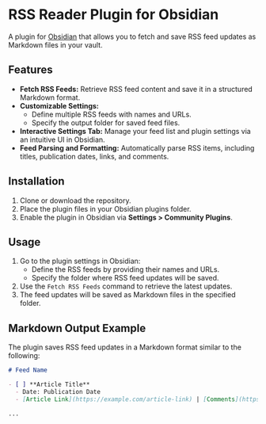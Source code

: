 # RSS Reader Plugin for Obsidian

A plugin for [Obsidian](https://obsidian.md) that allows you to fetch and save RSS feed updates as Markdown files in your vault.

## Features

- **Fetch RSS Feeds:** Retrieve RSS feed content and save it in a structured Markdown format.
- **Customizable Settings:**
  - Define multiple RSS feeds with names and URLs.
  - Specify the output folder for saved feed files.
- **Interactive Settings Tab:** Manage your feed list and plugin settings via an intuitive UI in Obsidian.
- **Feed Parsing and Formatting:** Automatically parse RSS items, including titles, publication dates, links, and comments.

## Installation

1. Clone or download the repository.
2. Place the plugin files in your Obsidian plugins folder.
3. Enable the plugin in Obsidian via **Settings > Community Plugins**.

## Usage

1. Go to the plugin settings in Obsidian:
   - Define the RSS feeds by providing their names and URLs.
   - Specify the folder where RSS feed updates will be saved.
2. Use the `Fetch RSS Feeds` command to retrieve the latest updates.
3. The feed updates will be saved as Markdown files in the specified folder.

## Markdown Output Example

The plugin saves RSS feed updates in a Markdown format similar to the following:

```markdown
# Feed Name

- [ ] **Article Title**
  - Date: Publication Date
  - [Article Link](https://example.com/article-link) | [Comments](https://example.com/comments-link)

...
